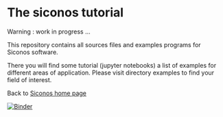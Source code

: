 # The siconos tutorial


Warning : work in progress ...

This repository contains all sources files and examples programs for Siconos software.


There you will find some tutorial (jupyter notebooks) 
a list of examples for different areas of application. Please visit directory examples to find your field of interest. 

Back to [Siconos home page](https://nonsmooth.gricad-pages.univ-grenoble-alpes.fr/siconos/index.html)



[![Binder](https://mybinder.org/badge.svg)](https://mybinder.org/v2/git/https%3A%2F%2Fgricad-gitlab.univ-grenoble-alpes.fr%2Fperignfr%2Fsiconos-tutorial.git/7c37d2cc06c00ef3ca15b1cafb1ecd94be3462ec)


